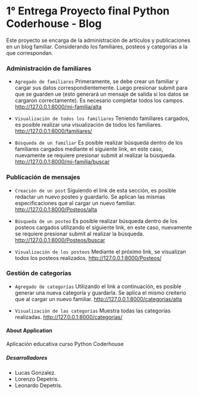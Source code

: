 

# 1° Entrega Proyecto final Python Coderhouse - Blog

Este proyecto se encarga de la administración de artículos y publicaciones en un blog familiar. Considerando los familiares, posteos y categorías a la que correspondan.

### Administración de familiares

- `Agregado de familiares`
Primeramente, se debe crear un familiar y cargar sus datos correspondientemente. Luego presionar submit para que se guarden ue (esto generará un mensaje de salida si los datos se cargaron correctamente). Es necesario completar todos los campos.
http://127.0.0.1:8000/mi-familia/alta

- `Visualización de todos los familiares`
Teniendo familiares cargados, es posible realizar una visualización de todos los familiares. 
http://127.0.0.1:8000/familiares/

- `Búsqueda de un familiar`
Es posible realizar búsqueda dentro de los familiares cargados mediante el siguiente link, en este caso, nuevamente se requiere presionar submit al realizar la búsqueda.
http://127.0.0.1:8000/mi-familia/buscar

### Publicación de mensajes
- `Creación de un post`
Siguiendo el link de esta sección, es posible redactar un nuevo posteo y guardarlo. Se aplican las mismas especificaciones que al cargar un nuevo familiar.
http://127.0.0.1:8000/Posteos/alta

- `Búsqueda de un posteo`
Es posible realizar búsqueda dentro de los posteos cargados utilizando el siguiente link, en este caso, nuevamente se requiere presionar submit al realizar la búsqueda.
http://127.0.0.1:8000/Posteos/buscar

- `Visualización de los posteos`
Mediante el próximo link, se visualizan todos los posteos realizados.
http://127.0.0.1:8000/Posteos/


### Gestión de categorías
- `Agregado de categorías`
Utilizando el  link a continuación, es posible generar una nueva categoría y guardarla. Se aplica el mismo creiterio que al cargar un nuevo familiar.
http://127.0.0.1:8000/categorias/alta

- `Visualización de las categorías` 
Muestra todas las categorías realizadas.
http://127.0.0.1:8000/categorias/






#### About Application

Aplicación educativa curso Python Coderhouse

##### Desarrolladores

- Lucas Gonzalez.
- Lorenzo Depetris.
- Leonardo Depetris.


